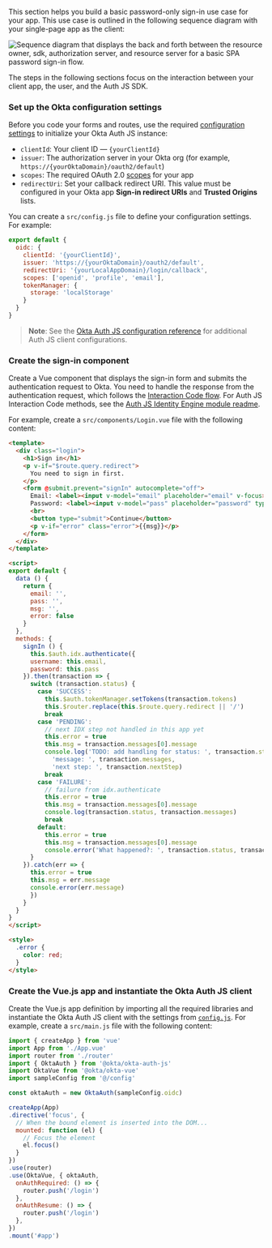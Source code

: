 This section helps you build a basic password-only sign-in use case for your app. This use case is outlined in the following sequence diagram with your single-page app as the client:

<div class="full">

![Sequence diagram that displays the back and forth between the resource owner, sdk, authorization server, and resource server for a basic SPA password sign-in flow.](/img/oie-embedded-sdk/password-only-spa-authjs-flow.svg)

</div>

<!-- Source for image. Generated using http://www.plantuml.com/plantuml/uml/

@startuml
skinparam monochrome true
actor "Resource Owner (User)" as user
participant "Client (SPA)" as client
participant "Auth JS (SDK)" as sdk
participant "Authorization server (Okta)" as okta

autonumber "<b>#."
user -> client: Navigate to app sign-in page
client -> client: Display sign-in page, instantiate OktaAuth()
user -> client: Enter credentials
client -> sdk: Call idx.authenticate(username,password)
sdk -> okta: API request to authenticate user
okta -> sdk: Return Auth response
sdk -> client: Return tokens and idxStatus.SUCCESS
client -> client: For idxStatus.SUCCESS, store tokens in browser storage
client -> user: Direct user to authenticated page
client -> client: For idxStatus.SUCCESS, store tokens in browser storage
client -> sdk: (Optional) Call token.getUserInfo() to get user info
sdk -> okta: (Optional) API request to get user info
okta -> sdk: (Optional) Return user info response
sdk -> client: (Optional) Return user info
client -> user:  (Optional) Display required user info
@enduml

-->
The steps in the following sections focus on the interaction between your client app, the user, and the Auth JS SDK.

### Set up the Okta configuration settings

Before you code your forms and routes, use the required [configuration settings](#app-integration-settings) to initialize your Okta Auth JS instance:

* `clientId`: Your client ID &mdash; `{yourClientId}`
* `issuer`: The authorization server in your Okta org (for example, `https://{yourOktaDomain}/oauth2/default`)
* `scopes`: The required OAuth 2.0 [scopes](/docs/reference/api/oidc/#scopes) for your app
* `redirectUri`: Set your callback redirect URI. This value must be configured in your Okta app **Sign-in redirect URIs** and **Trusted Origins** lists.

You can create a `src/config.js` file to define your configuration settings. For example:

```js
export default {
  oidc: {
    clientId: '{yourClientId}',
    issuer: 'https://{yourOktaDomain}/oauth2/default',
    redirectUri: '{yourLocalAppDomain}/login/callback',
    scopes: ['openid', 'profile', 'email'],
    tokenManager: {
      storage: 'localStorage'
    }
  }
}
```

> **Note**: See the [Okta Auth JS configuration reference](https://github.com/okta/okta-auth-js#configuration-reference) for additional Auth JS client configurations.

### Create the sign-in component

Create a Vue component that displays the sign-in form and submits the authentication request to Okta. You need to handle the response from the authentication request, which follows the [Interaction Code flow](/docs/guides/implement-grant-type/interactioncode/main/#interaction-code-flow). For Auth JS Interaction Code methods, see the [Auth JS Identity Engine module readme](https://github.com/okta/okta-auth-js/blob/master/docs/idx.md#usage).

For example, create a `src/components/Login.vue` file with the following content:

```html
<template>
  <div class="login">
    <h1>Sign in</h1>
    <p v-if="$route.query.redirect">
      You need to sign in first.
    </p>
    <form @submit.prevent="signIn" autocomplete="off">
      Email: <label><input v-model="email" placeholder="email" v-focus></label><br><br>
      Password: <label><input v-model="pass" placeholder="password" type="password"></label><br>
      <br>
      <button type="submit">Continue</button>
      <p v-if="error" class="error">{{msg}}</p>
    </form>
  </div>
</template>

<script>
export default {
  data () {
    return {
      email: '',
      pass: '',
      msg: '',
      error: false
    }
  },
  methods: {
    signIn () {
      this.$auth.idx.authenticate({
      username: this.email,
      password: this.pass
    }).then(transaction => {
      switch (transaction.status) {
        case 'SUCCESS':
          this.$auth.tokenManager.setTokens(transaction.tokens)
          this.$router.replace(this.$route.query.redirect || '/')
          break
        case 'PENDING':
          // next IDX step not handled in this app yet
          this.error = true
          this.msg = transaction.messages[0].message
          console.log('TODO: add handling for status: ', transaction.status,
            'message: ', transaction.messages,
            'next step: ', transaction.nextStep)
          break
        case 'FAILURE':
          // failure from idx.authenticate
          this.error = true
          this.msg = transaction.messages[0].message
          console.log(transaction.status, transaction.messages)
          break
        default:
          this.error = true
          this.msg = transaction.messages[0].message
          console.error('What happened?: ', transaction.status, transaction.messages)
      }
    }).catch(err => {
      this.error = true
      this.msg = err.message
      console.error(err.message)
      })
    }
  }
}
</script>

<style>
  .error {
    color: red;
  }
</style>
```

### Create the Vue.js app and instantiate the Okta Auth JS client

Create the Vue.js app definition by importing all the required libraries and instantiate the Okta Auth JS client with the settings from [`config.js`](#set-up-the-okta-configuration-settings). For example, create a `src/main.js` file with the following content:

```js
import { createApp } from 'vue'
import App from './App.vue'
import router from './router'
import { OktaAuth } from '@okta/okta-auth-js'
import OktaVue from '@okta/okta-vue'
import sampleConfig from '@/config'

const oktaAuth = new OktaAuth(sampleConfig.oidc)

createApp(App)
.directive('focus', {
  // When the bound element is inserted into the DOM...
  mounted: function (el) {
    // Focus the element
    el.focus()
  }
})
.use(router)
.use(OktaVue, { oktaAuth,
  onAuthRequired: () => {
    router.push('/login')
  },
  onAuthResume: () => {
    router.push('/login')
  },
})
.mount('#app')
```
